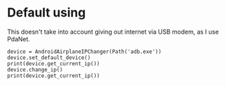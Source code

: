 # Default using
This doesn't take into account giving out internet via USB modem, as I use PdaNet.
```
device = AndroidAirplaneIPChanger(Path('adb.exe'))
device.set_default_device()
print(device.get_current_ip())
device.change_ip()
print(device.get_current_ip())
```
